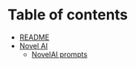 # Table of contents

* [README](README.md)
* [Novel AI](novel-ai/README.md)
  * [NovelAI prompts](<Novel AI/prompts.md>)
